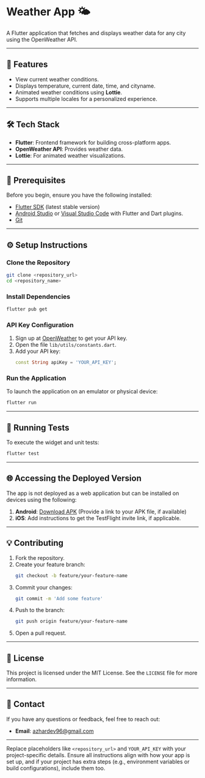 
# Weather App 🌤️

A Flutter application that fetches and displays weather data for any city using the OpenWeather API. 

---

## 🚀 Features
- View current weather conditions.
- Displays temperature, current date, time, and cityname.
- Animated weather conditions using **Lottie**.
- Supports multiple locales for a personalized experience.

---

## 🛠️ Tech Stack
- **Flutter**: Frontend framework for building cross-platform apps.
- **OpenWeather API**: Provides weather data.
- **Lottie**: For animated weather visualizations.

---

## 📝 Prerequisites
Before you begin, ensure you have the following installed:
- [Flutter SDK](https://flutter.dev/docs/get-started/install) (latest stable version)
- [Android Studio](https://developer.android.com/studio) or [Visual Studio Code](https://code.visualstudio.com/) with Flutter and Dart plugins.
- [Git](https://git-scm.com/)

---

## ⚙️ Setup Instructions

### Clone the Repository
```bash
git clone <repository_url>
cd <repository_name>
```

### Install Dependencies
```bash
flutter pub get
```

### API Key Configuration
1. Sign up at [OpenWeather](https://openweathermap.org/) to get your API key.
2. Open the file `lib/utils/constants.dart`.
3. Add your API key:
   ```dart
   const String apiKey = 'YOUR_API_KEY';
   ```

### Run the Application
To launch the application on an emulator or physical device:
```bash
flutter run
```

---

## 🧪 Running Tests
To execute the widget and unit tests:
```bash
flutter test
```

---

## 🌐 Accessing the Deployed Version
The app is not deployed as a web application but can be installed on devices using the following:
1. **Android**: [Download APK](#) (Provide a link to your APK file, if available)
2. **iOS**: Add instructions to get the TestFlight invite link, if applicable.

---

## 💡 Contributing
1. Fork the repository.
2. Create your feature branch:
   ```bash
   git checkout -b feature/your-feature-name
   ```
3. Commit your changes:
   ```bash
   git commit -m 'Add some feature'
   ```
4. Push to the branch:
   ```bash
   git push origin feature/your-feature-name
   ```
5. Open a pull request.

---

## 📜 License
This project is licensed under the MIT License. See the `LICENSE` file for more information.

---

## 📧 Contact
If you have any questions or feedback, feel free to reach out:
- **Email**: azhardev96@gmail.com

---

Replace placeholders like `<repository_url>` and `YOUR_API_KEY` with your project-specific details. Ensure all instructions align with how your app is set up, and if your project has extra steps (e.g., environment variables or build configurations), include them too.